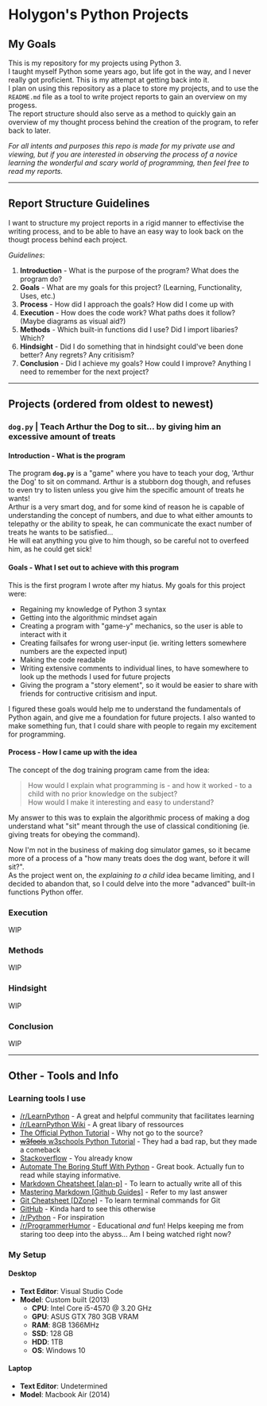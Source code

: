 # **Holygon's Python Projects**

## **My Goals**

This is my repository for my projects using Python 3.  
I taught myself Python some years ago, but life got in the way, and I never really got proficient. This is my attempt at getting back into it.  
I plan on using this repository as a place to store my projects, and to use the `README.md` file as a tool to write project reports to gain an overview on my progess.  
The report structure should also serve as a method to quickly gain an overview of my thought process behind the creation of the program, to refer back to later.

*For all intents and purposes this repo is made for my private use and viewing, but if you are interested in observing the process of a novice learning the wonderful and scary world of programming, then feel free to read my reports.*

---

## **Report Structure Guidelines**

I want to structure my project reports in a rigid manner to effectivise the writing process, and to be able to have an easy way to look back on the thougt process behind each project.

*Guidelines*:

1. **Introduction** - What is the purpose of the program? What does the program do?
2. **Goals** - What are my goals for this project? (Learning, Functionality, Uses, etc.)
3. **Process** - How did I approach the goals? How did I come up with
4. **Execution** - How does the code work? What paths does it follow? (Maybe diagrams as visual aid?)
5. **Methods** - Which built-in functions did I use? Did I import libaries? Which?
6. **Hindsight** - Did I do something that in hindsight could've been done better? Any regrets? Any critisism?
7. **Conclusion** - Did I achieve my goals? How could I improve? Anything I need to remember for the next project?

---

## **Projects (ordered from oldest to newest)**

### **`dog.py` | Teach Arthur the Dog to sit... by giving him an excessive amount of treats**

#### **Introduction - What is the program**

The program **`dog.py`** is a "game" where you have to teach your dog, 'Arthur the Dog' to sit on command.
Arthur is a stubborn dog though, and refuses to even try to listen unless you give him the specific amount of treats he wants!  
Arthur is a very smart dog, and for some kind of reason he is capable of understanding the concept of numbers, and due to what either amounts to telepathy or the ability to speak, he can communicate the exact number of treats he wants to be satisfied...  
He will eat anything you give to him though, so be careful not to overfeed him, as he could get sick!

#### **Goals - What I set out to achieve with this program**

This is the first program I wrote after my hiatus. My goals for this project were:

* Regaining my knowledge of Python 3 syntax
* Getting into the algorithmic mindset again
* Creating a program with "game-y" mechanics, so the user is able to interact with it
* Creating failsafes for wrong user-input (ie. writing letters somewhere numbers are the expected input)
* Making the code readable
* Writing extensive comments to individual lines, to have somewhere to look up the methods I used for future projects
* Giving the program a "story element", so it would be easier to share with friends for contructive critisism and input.

I figured these goals would help me to understand the fundamentals of Python again, and give me a foundation for future projects.
I also wanted to make something fun, that I could share with people to regain my excitement for programming.

#### Process - How I came up with the idea

The concept of the dog training program came from the idea:

> How would I explain what programming is - and how it worked - to a child with no prior knowledge on the subject?  
> How would I make it interesting and easy to understand?

My answer to this was to explain the algorithmic process of making a dog understand what "sit" meant through the use of classical conditioning (ie. giving treats for obeying the command).  

Now I'm not in the business of making dog simulator games, so it became more of a process of a "how many treats does the dog want, before it will sit?".  
As the project went on, the *explaining to a child* idea became limiting, and I decided to abandon that, so I could delve into the more "advanced" built-in functions Python offer.

### **Execution**

WIP

### **Methods**

WIP

### **Hindsight**

WIP

### **Conclusion**

WIP

---

## **Other** - Tools and Info

### **Learning tools I use**

* [/r/LearnPython](https://www.reddit.com/r/learnpython/) - A great and helpful community that facilitates learning
* [/r/LearnPython Wiki](https://www.reddit.com/r/learnpython/wiki/index) - A great libary of ressources
* [The Official Python Tutorial](https://docs.python.org/3/tutorial/index.html) - Why not go to the source?
* [~~w3fools~~ w3schools Python Tutorial](https://www.w3schools.com/python/default.asp) - They had a bad rap, but they made a comeback
* [Stackoverflow](https://stackoverflow.com/) - You already know
* [Automate The Boring Stuff With Python](https://automatetheboringstuff.com/) - Great book. Actually fun to read while staying informative.
* [Markdown Cheatsheet [alan-p]](https://github.com/adam-p/markdown-here/wiki/Markdown-Cheatsheet) - To learn to actually write all of this
* [Mastering Markdown [Github Guides]](https://guides.github.com/features/mastering-markdown/) - Refer to my last answer
* [Git Cheatsheet [DZone]](https://dzone.com/articles/top-20-git-commands-with-examples) - To learn terminal commands for Git
* [GitHub](https://github.com/) - Kinda hard to see this otherwise
* [/r/Python](https://www.reddit.com/r/Python/top/) - For inspiration
* [/r/ProgrammerHumor](https://www.reddit.com/r/ProgrammerHumor/) - Educational *and* fun! Helps keeping me from staring too deep into the abyss... Am I being watched right now?

### **My Setup**

#### **Desktop**

* **Text Editor**: Visual Studio Code
* **Model**: Custom built (2013)
  * **CPU**: Intel Core i5-4570 @ 3.20 GHz
  * **GPU**: ASUS GTX 780 3GB VRAM
  * **RAM**: 8GB 1366MHz
  * **SSD**: 128 GB
  * **HDD**: 1TB
  * **OS**: Windows 10

#### **Laptop**

* **Text Editor**: Undetermined
* **Model**: Macbook Air (2014)
